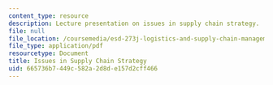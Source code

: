 ```yaml
---
content_type: resource
description: Lecture presentation on issues in supply chain strategy.
file: null
file_location: /coursemedia/esd-273j-logistics-and-supply-chain-management-fall-2009/665736b7449c582a2d8de157d2cff466_MITESD_273JF09_lec03.pdf
file_type: application/pdf
resourcetype: Document
title: Issues in Supply Chain Strategy
uid: 665736b7-449c-582a-2d8d-e157d2cff466
---
```

